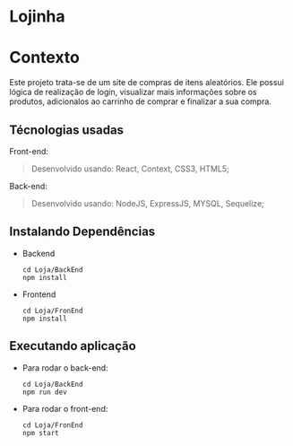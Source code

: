 # Lojinha 

# Contexto
Este projeto trata-se de um site de compras de itens aleatórios.
Ele possui lógica de realização de login, visualizar mais informações sobre os produtos, adicionalos ao carrinho de comprar e finalizar a sua compra.

## Técnologias usadas

Front-end:
> Desenvolvido usando: React, Context, CSS3, HTML5;

Back-end:
> Desenvolvido usando: NodeJS, ExpressJS, MYSQL, Sequelize;


## Instalando Dependências

* Backend
  ```
  cd Loja/BackEnd
  npm install
  ``` 

* Frontend
  ```
  cd Loja/FronEnd
  npm install
  ``` 
  
## Executando aplicação

* Para rodar o back-end:
  ```
  cd Loja/BackEnd
  npm run dev
  ```

* Para rodar o front-end:
  ```
  cd Loja/FronEnd
  npm start
